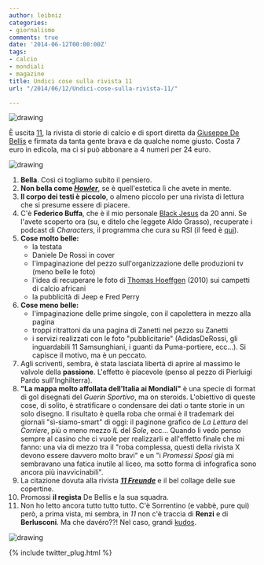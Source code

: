 ```yaml
---
author: leibniz
categories:
- giornalismo
comments: true
date: '2014-06-12T00:00:00Z'
tags:
- calcio
- mondiali
- magazine
title: Undici cose sulla rivista 11
url: "/2014/06/12/Undici-cose-sulla-rivista-11/"

---
```

![drawing](http://leibniz.me/images/vault/undici.png)

È uscita [11](http://rivistaundici.com), la rivista di storie di calcio e di sport diretta da [Giuseppe De Bellis](https://twitter.com/giudebellis) e firmata da tanta gente brava e da qualche nome giusto. Costa 7 euro in edicola, ma ci si può abbonare a 4 numeri per 24 euro.

![drawing](http://leibniz.me/images/vault/11ddr.png)

1. **Bella**. Così ci togliamo subito il pensiero.
2. **Non bella come [_Howler_](http://www.howlermagazine.com/)**, se è quell'estetica lì che avete in mente.
3. **Il corpo dei testi è piccolo**, o almeno piccolo per una rivista di lettura che si presume essere di piacere.
4. C'è **Federico Buffa**, che è il mio personale [Black Jesus](http://goo.gl/9kaJX8) da 20 anni. Se l'avete scoperto ora (su, e ditelo che leggete Aldo Grasso), recuperate i podcast di _Characters_, il programma che cura su RSI (il feed è [qui](http://www4.rsi.ch/podcast/rss/Characters.cfm)).
5. **Cose molto belle:** 
	* la testata
	* Daniele De Rossi in cover
	* l'impaginazione del pezzo sull'organizzazione delle produzioni tv  (meno belle le foto)
	* l'idea di recuperare le foto di [Thomas Hoeffgen](http://www.thomashoeffgen.com/) (2010) sui campetti di calcio africani
	* la pubblicità di Jeep e Fred Perry
6. **Cose meno belle:** 
	* l'impaginazione delle prime singole, con il capolettera in mezzo alla pagina
	* troppi ritrattoni da una pagina di Zanetti nel pezzo su Zanetti
	* i servizi realizzati con le foto "pubblicitarie" (AdidasDeRossi, gli inguardabili 11 Samsunghiani, i guanti da Puma-portiere, ecc...). Si capisce il motivo, ma è un peccato. 
7. Agli scriventi, sembra, è stata lasciata libertà di aprire al massimo le valvole della **passione**. L'effetto è piacevole (penso al pezzo di Pierluigi Pardo sull'Inghilterra).
8. **"La mappa molto affollata dell'Italia ai Mondiali"** è una specie di format di gol disegnati del _Guerin Sportivo_, ma on steroids. L'obiettivo di queste cose, di solito, è stratificare o condensare dei dati o tante storie in un solo disegno. Il risultato è quella roba che ormai è il trademark dei giornali "sì-siamo-smart" di oggi: il paginone grafico de _La Lettura_ del _Corriere_, più o meno mezzo _IL_ del _Sole_, ecc... Quando li vedo penso sempre al casino che ci vuole per realizzarli e all'effetto finale che mi fanno: una via di mezzo tra il "roba complessa, questi della rivista X devono essere davvero molto bravi" e un "i _Promessi Sposi_ già mi sembravano una fatica inutile al liceo, ma sotto forma di infografica sono ancora più inavvicinabili".
9. La citazione dovuta alla rivista **[_11 Freunde_](http://www.11freunde.de/)** e il bel collage delle sue copertine.
10. Promossi **il regista** De Bellis e la sua squadra.
11. Non ho letto ancora tutto tutto tutto. C'è Sorrentino (e vabbè, pure qui) però, a prima vista, mi sembra, in _11_ non c'è traccia di **Renzi** e di **Berlusconi**. Ma che davéro??! Nel caso, grandi [kudos](http://goo.gl/KgN7IY).

![drawing](http://leibniz.me/images/vault/11calcio.png)

{% include twitter_plug.html %}


